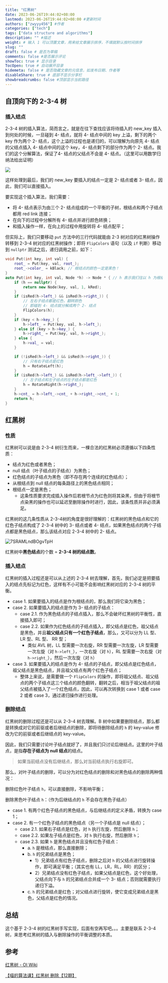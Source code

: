 ```yaml
---
title: "红黑树"
date: 2023-06-26T19:44:02+08:00
lastmod: 2023-06-26T19:44:02+08:00 #更新时间
authors: ["zwyyy456"] #作者
categories: ["tech"]
tags: ["data structure and algorithms"]
description: "" #描述
weight: # 输入 1 可以顶置文章，用来给文章展示排序，不填就默认按时间排序
slug: ""
draft: false # 是否为草稿
comments: false #是否展示评论
showToc: true # 显示目录
TocOpen: true # 自动展开目录
hidemeta: false # 是否隐藏文章的元信息，如发布日期、作者等
disableShare: true # 底部不显示分享栏
showbreadcrumbs: false #顶部显示当前路径
---
```


## 自顶向下的 2-3-4 树

### 插入结点

2-3-4 树的插入算法，简而言之，就是在往下查找应该将待插入的 new_key 插入到何处的时候，一旦碰到 4- 结点，就将 4- 结点中间的 key 上溢，剩下的两个 key 作为两个 2- 结点，这个上溢的过程也是递归的，可以理解为向原先 4- 结点的父结点插入 4- 结点中间的这个 key，4- 结点剩下的部分作为两个 2- 结点。我们的这个分解算法，保证了4- 结点的父结点不会是 4- 结点。（这里可以用数学归纳法给出证明）

![](https://pic-upyun.zwyyy456.tech/smms/2023-12-26-065747.png)

这样处理到最后，我们的 new_key 要插入的结点一定是 2- 结点或者 3- 结点，因此，我们可以直接插入。

要实现这个插入算法，我们需要：

- 将 4- 结点表示为由三个 2- 结点组成的一个平衡的子树，根结点和两个子结点都用 red link 连接；
- 在向下的过程中分解所有 4- 结点并进行颜色转换；
- 和插入操作一样，在向上的过程中用旋转将 4- 结点配平；

但实际上，我们只要移动 `put` 方法中的三行代码就能由 2-3 树对应的红黑树操作转移到 2-3-4 树对应的红黑树操作；即将 `FlipColors` 语句（以及 `if` 判断）移动到 `nullptr` 测试之后，递归调用之前，如下：

```cpp
void Put(int key, int val) {
    root_ = Put(key, val, root_);
    root_->color_ = kBlack; // 根结点的颜色一定是黑色！
}
auto Put(int key, int val, Node *h) -> Node * { // h 表示我们往以 h 为根结点的树中插入结点
    if (h == nullptr) {
        return new Node(key, val, 1, kRed);
    }
    if (isRed(h->left_) && isRed(h->right_)) {
        // 左右子结点都是红色，翻转颜色
        // 即碰到 4- 结点就分解成两个 2- 结点
        FlipColors(h);
    }
    if (key < h->key_) {
        h->left_ = Put(key, val, h->left_);
    } else if (key > h->key_) {
        h->right_ = Put(key, val, h->right_);
    } else {
        h->val_ = val;
    }

    if (!isRed(h->left_) && isRed(h->right_)) {
        // 只有右子结点是红色
        h = RotateLeft(h);
    }
    if (isRed(h->left_) && isRed(h->left_->left_)) {
        // 左子结点和左子结点的左子结点都是红色
        h = RotateRight(h->right_);
    }
    h->cnt_ = h->left_->cnt_ + h->right_->cnt_ + 1;
    return h;
}
```

## 红黑树

### 性质

红黑树可以说是由 2-3-4 树衍生而来，一棵合法的红黑树必须遵循以下四条性质：

- 结点为红色或者黑色；
- null 结点（叶子结点的子结点）为黑色；
- 红色结点的子结点为黑色（即不存在两个连续的红色结点）；
- 从根结点到 null 结点的每条路径上的黑色结点相同；
- 根结点一定是黑色；
    - 这条性质要求完成插入操作后若根节点为红色则将其染黑，但由于将根节点染黑的操作也可以延迟至删除操作时进行，因此，该条性质并非必须满足。

红黑树的这几条性质从 2-3-4树的角度是很好理解的：红黑树的黑色结点和它的红色子结点构成了 2-3-4 树中的 3- 结点或者 4- 结点，如果黑色结点的两个子结点都是黑色结点，那么该结点对应 2-3-4 树中的 2- 结点。

![7SRAMLndBOgvTpH](https://pic-upyun.zwyyy456.tech/smms/2023-12-26-065749.jpg)

红黑树中**黑色结点**的个数 = **2-3-4 树的结点数**。

### 插入结点

红黑树的插入过程还是可以从上述的 2-3-4 树去理解，首先，我们必定是把要插入的结点先标记为红色，这样有不小可能不会影响红黑树对应的 2-3-4 树的平衡。

- case 1. 如果要插入的结点是作为根结点的，那么我们将它染为黑色；
- case 2. 如果要插入的结点是作为 3- 结点的子结点：
    - case 2.1. 作为黑色结点的子结点插入，那么不会破坏红黑树的平衡性，直接插入即可；
    - case 2.2. 如果作为红色结点的子结点插入，即父结点是红色，祖父结点是黑色，并且**祖父结点只有一个红色子结点**，那么，又可以分为 LL 型、LR 型、RL 型、 RR 型；
        - 类似 AVL 树，LL 型需要一次右旋，RR 型需要一次左旋，LR 型需要一次左旋（对 `h->left_`），一次右旋（对 `h`），RL 型需要一次右旋（对 `h->right_`），然后一次左旋（对 `h`）
- case 3. 如果要插入的结点是作为 4- 结点的子结点，即父结点是红色结点，祖父结点是黑色结点，并且祖父结点有两个红色子结点；
    - 整体上来说，是需要做一个 `FlipColors` 的操作，即将祖父结点、祖父结点的两个子结点这三个结点的颜色翻转，翻转之后，相当于祖父结点的祖父结点被插入了一个红色结点，因此，可以再次转换到 case 1 或者 case 2 或者 case 3，通过递归操作进行处理。

### 删除结点

红黑树的删除过程还是可以从 2-3-4 树去理解。B 树中如果要删除结点，那么都是转换成对它的前驱或者后继结点的删除，即将待删除结点的 `h` 的 key-value 修改为它的前驱或者后继结点的 key-value。

因此，我们只需要讨论叶子结点就好了，并且我们只讨论后继结点。这里的叶子结点，是指**存在子结点为 null 结点**的结点。

> 如果当前结点没有后继结点，那么对当前结点执行右旋即可。

那么，对叶子结点的删除，可以分为对红色结点的删除和对黑色结点的删除两种情况：

删除红色叶子结点 `h`，可以直接删除，不影响平衡；

删除黑色叶子结点 `h`：（作为后继结点的 `h` 不会存在黑色子结点）
- case 1. 有两个红色子结点的黑色结点，与后继结点的定义矛盾，转换为 case 1；
- case 2. 有一个红色子结点的黑色结点（另一个子结点是 null 结点）；
    - case 2.1. 如果右子结点是红色，对 `h` 执行左旋，然后删除 `h`；
    - case 2.2. 如果左子结点是红色，对 `h` 执行右旋，然后删除 `h`；
    - case 2.3. 如果 `h` 是黑色结点并且没有红色子结点：
        - a. `h` 是根结点，那么直接删除；
        - b. `h` 的兄弟结点是黑色；
            - 1）兄弟结点有红色子结点，删除之后对 `h` 的父结点进行旋转操作，即可满足平衡；（其实也有 LL，LR，RL，RR）的区分；
            - 2）兄弟结点没有红色子结点，如果父结点是红色，这个好处理，父结点向下与 `h` 的兄弟结点合并成一个 3- 结点；否则就需要执行递归下溢。
        - c. `h` 的兄弟结点是红色；对父结点进行旋转，使它变成兄弟结点是黑色，父结点是红色的情况。


## 总结

这个基于 2-3-4 树的红黑树手写实现，后面有空再写吧。。。主要是联系 2-3-4 树，来思考红黑树的插入与删除操作的平衡调整的本质。

## 参考

[红黑树 - OI Wiki](https://oi-wiki.org/ds/rbtree/)

[【喵的算法课】红黑树 删除【12期】](https://www.bilibili.com/video/BV1Ce4y1Q76H/)



